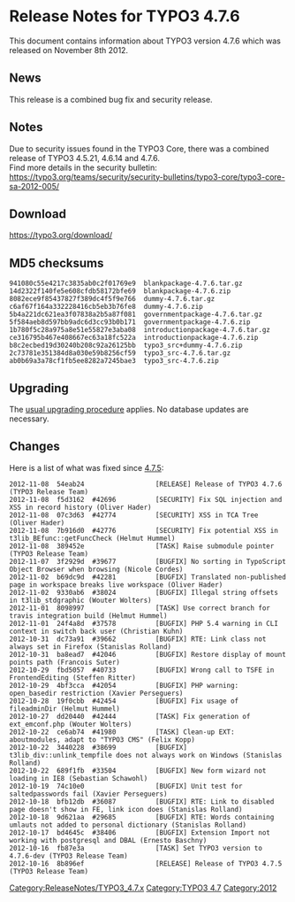 Release Notes for TYPO3 4.7.6
=============================

This document contains information about TYPO3 version 4.7.6 which was
released on November 8th 2012.

News
----

This release is a combined bug fix and security release.

Notes
-----

Due to security issues found in the TYPO3 Core, there was a combined
release of TYPO3 4.5.21, 4.6.14 and 4.7.6.\
Find more details in the security bulletin:
<https://typo3.org/teams/security/security-bulletins/typo3-core/typo3-core-sa-2012-005/>

Download
--------

<https://typo3.org/download/>

MD5 checksums
-------------

    941080c55e4217c3835ab0c2f01769e9  blankpackage-4.7.6.tar.gz
    14d2322f140fe5e608cfdb58172bfe69  blankpackage-4.7.6.zip
    8082ece9f85437827f389dc4f5f9e766  dummy-4.7.6.tar.gz
    c6af67f164a332228416cb5eb3b76fe8  dummy-4.7.6.zip
    5b4a221dc621ea3f07838a2b5a87f081  governmentpackage-4.7.6.tar.gz
    5f584aeb8d597bb9adc6d3cc93b0b171  governmentpackage-4.7.6.zip
    1b780f5c28a975a8e51e55827e3aba08  introductionpackage-4.7.6.tar.gz
    ce316795b467e408667ec63a18fc522a  introductionpackage-4.7.6.zip
    b8c2ecbed19d30240b208c92a26125bb  typo3_src+dummy-4.7.6.zip
    2c73781e351384d8a030e59b8256cf59  typo3_src-4.7.6.tar.gz
    ab0b69a3a78cf1fb5ee8282a7245bae3  typo3_src-4.7.6.zip

Upgrading
---------

The [usual upgrading
procedure](https://docs.typo3.org/typo3cms/InstallationGuide/) applies.
No database updates are necessary.

Changes
-------

Here is a list of what was fixed since [4.7.5](TYPO3_4.7.5 "wikilink"):

    2012-11-08  54eab24                  [RELEASE] Release of TYPO3 4.7.6 (TYPO3 Release Team)
    2012-11-08  f5d3162  #42696          [SECURITY] Fix SQL injection and XSS in record history (Oliver Hader)
    2012-11-08  07c3d63  #42774          [SECURITY] XSS in TCA Tree (Oliver Hader)
    2012-11-08  7b916d0  #42776          [SECURITY] Fix potential XSS in t3lib_BEfunc::getFuncCheck (Helmut Hummel)
    2012-11-08  389452e                  [TASK] Raise submodule pointer (TYPO3 Release Team)
    2012-11-07  3f2929d  #39677          [BUGFIX] No sorting in TypoScript Object Browser when browsing (Nicole Cordes)
    2012-11-02  b69dc9d  #42281          [BUGFIX] Translated non-published page in workspace breaks live workspace (Oliver Hader)
    2012-11-02  9330ab6  #38024          [BUGFIX] Illegal string offsets in t3lib_stdgraphic (Wouter Wolters)
    2012-11-01  8098997                  [TASK] Use correct branch for travis integration build (Helmut Hummel)
    2012-11-01  24f4a8d  #37578          [BUGFIX] PHP 5.4 warning in CLI context in switch back user (Christian Kuhn)
    2012-10-31  dc73a91  #39662          [BUGFIX] RTE: Link class not always set in Firefox (Stanislas Rolland)
    2012-10-31  ba8ead7  #42046          [BUGFIX] Restore display of mount points path (Francois Suter)
    2012-10-29  fbd5057  #40733          [BUGFIX] Wrong call to TSFE in FrontendEditing (Steffen Ritter)
    2012-10-29  4bf3cca  #42054          [BUGFIX] PHP warning: open_basedir restriction (Xavier Perseguers)
    2012-10-28  19f0cbb  #42454          [BUGFIX] Fix usage of fileadminDir (Helmut Hummel)
    2012-10-27  dd20440  #42444          [TASK] Fix generation of ext_emconf.php (Wouter Wolters)
    2012-10-22  ce6ab74  #41980          [TASK] Clean-up EXT: aboutmodules, adapt to "TYPO3 CMS" (Felix Kopp)
    2012-10-22  3440228  #38699          [BUGFIX] t3lib_div::unlink_tempfile does not always work on Windows (Stanislas Rolland)
    2012-10-22  689f1fb  #33504          [BUGFIX] New form wizard not loading in IE8 (Sebastian Schawohl)
    2012-10-19  74c10e0                  [BUGFIX] Unit test for saltedpasswords fail (Xavier Perseguers)
    2012-10-18  bfb12db  #36087          [BUGFIX] RTE: Link to disabled page doesn't show in FE, link icon does (Stanislas Rolland)
    2012-10-18  9d621aa  #29685          [BUGFIX] RTE: Words containing umlauts not added to personal dictionary (Stanislas Rolland)
    2012-10-17  bd4645c  #38406          [BUGFIX] Extension Import not working with postgresql and DBAL (Ernesto Baschny)
    2012-10-16  fb87e3a                  [TASK] Set TYPO3 version to 4.7.6-dev (TYPO3 Release Team)
    2012-10-16  8b896ef                  [RELEASE] Release of TYPO3 4.7.5 (TYPO3 Release Team)

<Category:ReleaseNotes/TYPO3_4.7.x> [Category:TYPO3
4.7](Category:TYPO3_4.7 "wikilink") <Category:2012>
